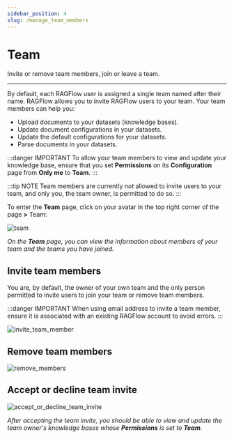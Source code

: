 ```yaml
---
sidebar_position: 4
slug: /manage_team_members
---
```


# Team

Invite or remove team members, join or leave a team.

---

By default, each RAGFlow user is assigned a single team named after their name. RAGFlow allows you to invite RAGFlow users to your team. Your team members can help you:

- Upload documents to your datasets (knowledge bases).
- Update document configurations in your datasets.
- Update the default configurations for your datasets.
- Parse documents in your datasets.

:::danger IMPORTANT
To allow your team members to view and update your knowledge base, ensure that you set **Permissions** on its **Configuration** page from **Only me** to **Team**.
:::

:::tip NOTE
Team members are currently *not* allowed to invite users to your team, and only you, the team owner, is permitted to do so.
:::

To enter the **Team** page, click on your avatar in the top right corner of the page **>** Team:

![team](https://github.com/user-attachments/assets/0eac2503-26bc-4568-b3f2-bcd84069a07a)

_On the **Team** page, you can view the information about members of your team and the teams you have joined._

## Invite team members

You are, by default, the owner of your own team and the only person permitted to invite users to join your team or remove team members.

:::danger IMPORTANT
When using email address to invite a team member, ensure it is associated with an existing RAGFlow account to avoid errors.
:::

![invite_team_member](https://github.com/user-attachments/assets/d85b55c3-7e86-4f04-a414-ca18a9ee8963)

## Remove team members

![remove_members](https://github.com/user-attachments/assets/5c1a6ab5-8862-47a0-ad09-77fe88866508)

## Accept or decline team invite

![accept_or_decline_team_invite](https://github.com/user-attachments/assets/6a2cb61f-03d5-4423-9ed1-71df97ff4114)

_After accepting the team invite, you should be able to view and update the team owner's knowledge bases whose **Permissions** is set to **Team**._